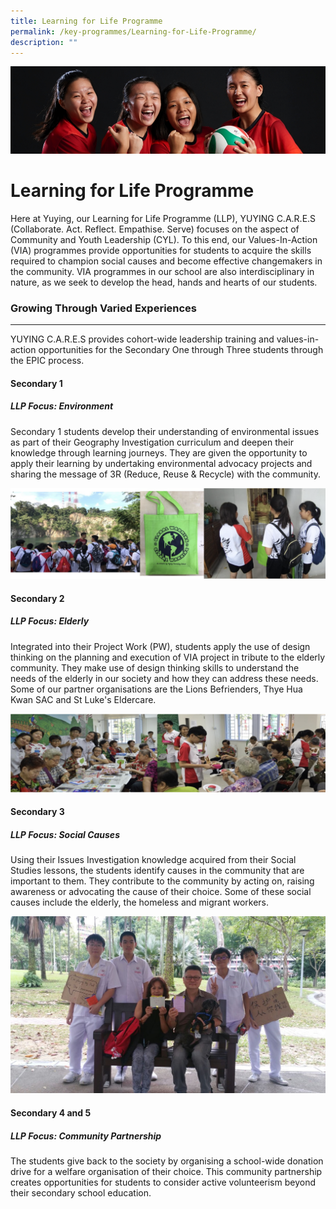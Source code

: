 ```yaml
---
title: Learning for Life Programme
permalink: /key-programmes/Learning-for-Life-Programme/
description: ""
---
```

![](/images/KeyProgrammes.jpg)

Learning for Life Programme
===========================

Here at Yuying, our Learning for Life Programme (LLP), YUYING C.A.R.E.S (Collaborate. Act. Reflect. Empathise. Serve) focuses on the aspect of Community and Youth Leadership (CYL). To this end, our Values-In-Action (VIA) programmes provide opportunities for students to acquire the skills required to champion social causes and become effective changemakers in the community. VIA programmes in our school are also interdisciplinary in nature, as we seek to develop the head, hands and hearts of our students.

### Growing Through Varied Experiences
----------------------------------

YUYING C.A.R.E.S provides cohort-wide leadership training and values-in-action opportunities for the Secondary One through Three students through the EPIC process. 

#### Secondary 1

##### LLP Focus: Environment

Secondary 1 students develop their understanding of environmental issues as part of their Geography Investigation curriculum and deepen their knowledge through learning journeys. They are given the opportunity to apply their learning by undertaking environmental advocacy projects and sharing the message of 3R (Reduce, Reuse & Recycle) with the community.

![](/images/LLP1.png)

#### Secondary 2

##### LLP Focus: Elderly

Integrated into their Project Work (PW), students apply the use of design thinking on the planning and execution of VIA project in tribute to the elderly community. They make use of design thinking skills to understand the needs of the elderly in our society and how they can address these needs. Some of our partner organisations are the Lions Befrienders, Thye Hua Kwan SAC and St Luke's Eldercare.

![](/images/LLP2.png)

#### Secondary 3

##### LLP Focus: Social Causes

Using their Issues Investigation knowledge acquired from their Social Studies lessons, the students identify causes in the community that are important to them. They contribute to the community by acting on, raising awareness or advocating the cause of their choice. Some of these social causes include the elderly, the homeless and migrant workers.

![](/images/LLP3.jpeg)

#### Secondary 4 and 5

##### LLP Focus: Community Partnership

The students give back to the society by organising a school-wide donation drive for a welfare organisation of their choice. This community partnership creates opportunities for students to consider active volunteerism beyond their secondary school education.